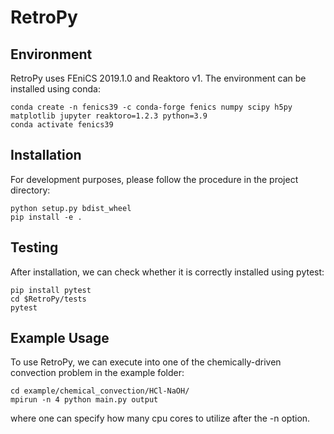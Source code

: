 # RetroPy
## Environment
RetroPy uses FEniCS 2019.1.0 and Reaktoro v1. The environment can be installed using conda:
```
conda create -n fenics39 -c conda-forge fenics numpy scipy h5py matplotlib jupyter reaktoro=1.2.3 python=3.9
conda activate fenics39
```
## Installation
For development purposes, please follow the procedure in the project directory:
```
python setup.py bdist_wheel
pip install -e .
```
## Testing
After installation, we can check whether it is correctly installed using pytest:
```
pip install pytest
cd $RetroPy/tests
pytest
```
## Example Usage
To use RetroPy, we can execute into one of the chemically-driven convection problem in the example folder:
```
cd example/chemical_convection/HCl-NaOH/
mpirun -n 4 python main.py output
```
where one can specify how many cpu cores to utilize after the -n option.
